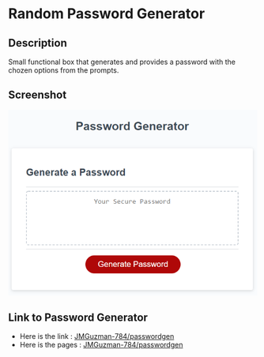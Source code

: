 # Random Password Generator

## Description

Small functional box that generates and provides a password with the chozen options from the prompts.

## Screenshot

![This password generator.](./assets/images/PWGen.png)

## Link to Password Generator

* Here is the link : [JMGuzman-784/passwordgen](https://github.com/JMGuzman-784/hw3)
* Here is the pages : [JMGuzman-784/passwordgen](https://jmguzman-784.github.io/hw3/)